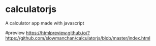# calculatorjs
A calculator app made with javascript

#preview 
https://htmlpreview.github.io/?https://github.com/slowmanchan/calculatorjs/blob/master/index.html

